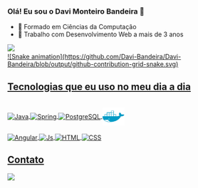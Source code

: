
### Olá! Eu sou o Davi Monteiro Bandeira 👋

- 📜 Formado em Ciências da Computação
- 🔭 Trabalho com Desenvolvimento Web a mais de 3 anos

<div>
  <a href="https://github.com/Davi-Bandeira">
  <img height="180em" src="https://github-readme-stats.vercel.app/api/top-langs/?username=Davi-Bandeira&layout=compact&langs_count=7&theme=dark"/>
</div>

<div>
  ![Snake animation](https://github.com/Davi-Bandeira/Davi-Bandeira/blob/output/github-contribution-grid-snake.svg)
</div>

## Tecnologias que eu uso no meu dia a dia
  
<div style="display: inline_block"><br>
  <img align="center" alt="Java" src="https://img.shields.io/badge/Java-ED8B00?style=for-the-badge&logo=openjdk&logoColor=white" />
  <img align="center" alt="Spring" src="https://img.shields.io/badge/Spring-6DB33F?style=for-the-badge&logo=spring&logoColor=white" />
  <img align="center" alt="PostgreSQL" src="https://img.shields.io/badge/PostgreSQL-316192?style=for-the-badge&logo=postgresql&logoColor=white">
  <img align="center" alt="Docker" height="40" width="50" src="https://raw.githubusercontent.com/devicons/devicon/master/icons/docker/docker-plain.svg">
</div><br/>
  
 <div style="display: inline_block">
   <img align="center" alt="Angular" src="https://img.shields.io/badge/Angular-DD0031?style=for-the-badge&logo=angular&logoColor=white">
  <img align="center" alt="Js" src="https://img.shields.io/badge/JavaScript-F7DF1E?style=for-the-badge&logo=javascript&logoColor=black">
  <img align="center" alt="HTML"  src="https://img.shields.io/badge/HTML-239120?style=for-the-badge&logo=html5&logoColor=white">
  <img align="center" alt="CSS" src="https://img.shields.io/badge/CSS-239120?&style=for-the-badge&logo=css3&logoColor=white">
</div>

## Contato
  <div>
    <a href="https://www.linkedin.com/in/davi-monteiro-bandeira" target="_blank"><img src="https://img.shields.io/badge/-LinkedIn-%230077B5?style=for-the-badge&logo=linkedin&logoColor=white" target="_blank"></a>
  </div>
